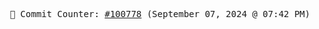 <p align="center">
    <samp>
        📮 Commit Counter: <a href="https://github.com/Javascript-void0/Javascript-void0/commits/main">#100778</a> (September 07, 2024 @ 07:42 PM)
    </samp>
</p>